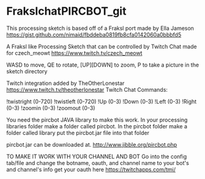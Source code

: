 # FrakslchatPIRCBOT_git

This processing sketch is based off of a Fraksl port made by Ella Jameson
https://gist.github.com/nimaid/fbddeba0819fb8cfa0142060a0bbbfd5

A Fraksl like Processing Sketch that can be controlled by Twitch Chat made for czech_meowt https://www.twitch.tv/czech_meowt
 
 WASD to move, QE to rotate, [UP][DOWN] to zoom, P to take a picture in the sketch directory
 
 Twitch integration added by TheOtherLonestar https://www.twitch.tv/theotherlonestar
 Twitch Chat Commands:
 
 !twistright (0-720)
 !twistleft (0-720)
 !Up (0-3)
 !Down (0-3)
 !Left (0-3)
 !Right (0-3)
 !zoomin (0-3)
 !zoomout (0-3)
 
 
 You need the pircbot JAVA library to make this work. 
 In your processing libraries folder make a folder called pircbot. 
 In the pircbot folder make a folder called library
 put the pircbot.jar file into that folder
 
 pircbot.jar can be downloaded at. http://www.jibble.org/pircbot.php
 
 TO MAKE IT WORK WITH YOUR CHANNEL AND BOT
 Go into the config tab/file and change the botname, oauth, and channel name to your bot's and channel's info
 get your oauth here https://twitchapps.com/tmi/
 

